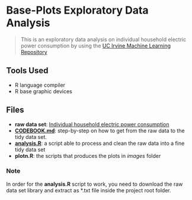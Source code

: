 Base-Plots Exploratory Data Analysis
================
> This is an exploratory data analysis on individual household electric
> power consumption by using the [UC Irvine Machine Learning
> Repository](http://archive.ics.uci.edu/ml/index.php)

## Tools Used

- R language compiler
- R base graphic devices

## Files

  - **raw data set**: [Individual household electric power
    consumption](http://archive.ics.uci.edu/ml/datasets/Individual+household+electric+power+consumption)
  - **[CODEBOOK.md](https://github.com/vcwild/base-plots/blob/master/CODEBOOK.md)**: step-by-step on how to get from the raw data to the
    tidy data set.
  - **[analysis.R](https://github.com/vcwild/base-plots/blob/master/analysis.R)**: a script able to process and clean the raw data into a
    fine tidy data set
  - **plotn.R**: the scripts that produces the plots in _images_ folder

### Note

In order for the **analysis.R** script to work, you need to download the
raw data set library and extract as \*.txt file inside the project root
folder.
